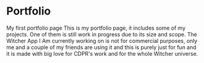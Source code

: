 # Portfolio
My first portfolio page
This is my portfolio page, it includes some of my projects. One of them is still work in progress due to its size and scope.
The Witcher App I Am currently working on is not for commercial purposes, only me and a couple of my friends are using it
and this is purely just for fun and it is made with big love for CDPR's work and for the whole Witcher universe.
